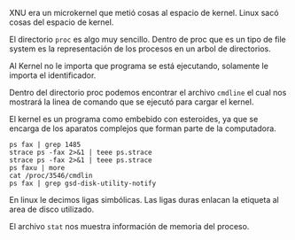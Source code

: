 XNU era un microkernel que metió cosas al espacio de kernel.
Linux sacó cosas del espacio de kernel.

El directorio `proc` es algo muy sencillo. Dentro de proc que es un tipo de file system es la representación de los procesos en un arbol de directorios.

Al Kernel no le importa que programa se está ejecutando, solamente le importa el identificador.

Dentro del directorio proc podemos encontrar el archivo `cmdline` el cual nos mostrará la linea de comando que se ejecutó para cargar el kernel.

El kernel es un programa como embebido con esteroides, ya que se encarga de los aparatos complejos que forman parte de la computadora.
```
ps fax | grep 1485
strace ps -fax 2>&1 | teee ps.strace
strace ps -fax 2>&1 | teee ps.strace
ps faxu | more
cat /proc/3546/cmdlin
ps fax | grep gsd-disk-utility-notify
```

En linux le decimos ligas simbólicas.
Las ligas duras enlacan la etiqueta al area de disco utilizado.

El archivo `stat` nos muestra información de memoria del proceso.

